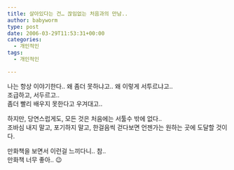 ```yaml
---
title: 살아있다는 건… 끊임없는 처음과의 만남..
author: babyworm
type: post
date: 2006-03-29T11:53:31+00:00
categories:
  - 개인적인
tags:
  - 개인적인

---
```

나는 항상 이야기한다.. 왜 좀더 못하냐고.. 왜 이렇게 서투르냐고..<br>
조급하고, 서두르고..<br>
좀더 빨리 배우지 못한다고 우겨대고..

하지만, 당연스럽게도, 모든 것은 처음에는 서툴수 밖에 없다..<br>
조바심 내지 말고, 포기하지 말고, 한걸음씩 걷다보면 언젠가는 원하는 곳에 도달할 것이다.

만화책을 보면서 이런걸 느끼다니.. 참..<br>
만화책 너무 좋아.. 😉
